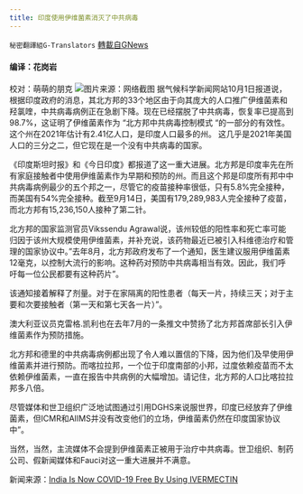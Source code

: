 ```yaml
---
title: 印度使用伊维菌素消灭了中共病毒
---
```

`秘密翻譯組G-Translators` [轉載自GNews](https://gnews.org/zh-hans/1570937/)

#### 编译：花岗岩
校对：萌萌的朋克
![](https://assets.gnews.org/wp-content/uploads/2021/10/1-13.jpg)图片来源：网络截图
据气候科学新闻网站10月1日报道说，根据印度政府的消息，其北方邦的33个地区由于向其庞大的人口推广伊维菌素和羟氯喹，中共病毒病例正在急剧下降。现在已经摆脱了中共病毒，恢复率已提高到98.7%，这证明了伊维菌素作为 “北方邦中共病毒控制模式 “的一部分的有效性。这个州在2021年估计有2.41亿人口，是印度人口最多的州。 这几乎是2021年美国人口的三分之二，但它现在是一个没有中共病毒的国家。

《印度斯坦时报》和《今日印度》都报道了这一重大进展。北方邦是印度率先在所有家庭接触者中使用伊维菌素作为早期和预防的州。而且这个邦是印度所有邦中中共病毒病例最少的五个邦之一，尽管它的疫苗接种率很低，只有5.8%完全接种，而美国有54%完全接种。截至9月14日，美国有179,289,983人完全接种了疫苗，而北方邦有15,236,150人接种了第二针。

北方邦的国家监测官员Vikssendu Agrawal说，该州较低的阳性率和死亡率可能归因于该州大规模使用伊维菌素，并补充说，该药物最近已被引入科维德治疗和管理的国家协议中。”去年8月，北方邦政府发布了一个通知，医生建议服用伊维菌素12毫克，以控制大流行的影响。这种药对预防中共病毒相当有效。因此，我们呼吁每一位公民都要有这种药片”。

该通知接着解释了剂量。对于在家隔离的阳性患者（每天一片，持续三天；对于主要和次要接触者（第一天和第七天各一片）”。

澳大利亚议员克雷格.凯利也在去年7月的一条推文中赞扬了北方邦首席部长引入伊维菌素作为预防措施。

北方邦和德里的中共病毒病例都出现了令人难以置信的下降，因为他们及早使用伊维菌素并进行预防。而喀拉拉邦，一个位于印度南部的小邦，过度依赖疫苗而不太依赖伊维菌素，一直在报告中共病例的大幅增加。请记住，北方邦的人口比喀拉拉邦多八倍。

尽管媒体和世卫组织广泛地试图通过引用DGHS来说服世界，印度已经放弃了伊维菌素，但ICMR和AIIMS并没有改变他们的立场，伊维菌素仍然在印度国家协议中”。

当然，当然，主流媒体不会提到伊维菌素正被用于治疗中共病毒。世卫组织、制药公司、假新闻媒体和Fauci对这一重大进展并不满意。

新闻来源：[India Is Now COVID-19 Free By Using IVERMECTIN](https://climate-science.press/2021/10/01/india-is-now-covid-19-free-by-using-ivermectin/)
